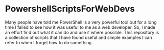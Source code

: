 PowershellScriptsForWebDevs
===========================

Many people have told me PowerShell is a very powerful tool but for a long time I failed to see how it was useful to me as a web developer. So, I made an effort find out what it can do and use it where possible. This repository is a collection of scripts that I have found useful and simple examples I can refer to when I forget how to do something.
